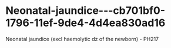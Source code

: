 # Neonatal-jaundice---cb701bf0-1796-11ef-9de4-4d4ea830ad16
Neonatal jaundice (excl haemolytic dz of the newborn) - PH217
